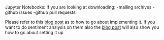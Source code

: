 Jupyter Notebooks:
If you are looking at downloading:
-mailing archives
-github issues
-github pull requests

Please refer to this [blog post](https://kmn5409.github.io/keanu-nichols/gsoc/2018/08/10/gsoc-Week-14.html) as to how to go about implementing it. If you want to do sentiment analysis on them also the [blog post](https://kmn5409.github.io/keanu-nichols/gsoc/2018/08/10/gsoc-Week-14.html) will also show you how to go about setting it up.
